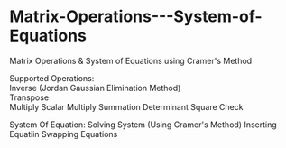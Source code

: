 # Matrix-Operations---System-of-Equations
Matrix Operations &amp;  System of Equations  using Cramer's Method

Supported Operations:<br>
Inverse (Jordan Gaussian Elimination Method)<br>
Transpose<br>
Multiply
Scalar Multiply
Summation
Determinant
Square Check

System Of Equation:
Solving System (Using Cramer's Method)
Inserting Equatiin
Swapping Equations
